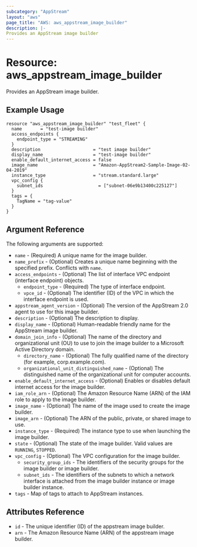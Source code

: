 ```yaml
---
subcategory: "AppStream"
layout: "aws"
page_title: "AWS: aws_appstream_image_builder"
description: |-
Provides an AppStream image builder
---
```


# Resource: aws_appstream_image_builder

Provides an AppStream image builder.

## Example Usage

```hcl
resource "aws_appstream_image_builder" "test_fleet" {
  name       = "test-image builder"
  access_endpoints {
    endpoint_type = "STREAMING"
  }
  description                    = "test image builder"
  display_name                   = "test-image builder"
  enable_default_internet_access = false
  image_name                     = "Amazon-AppStream2-Sample-Image-02-04-2019"
  instance_type                  = "stream.standard.large"
  vpc_config {
    subnet_ids                     = ["subnet-06e9b13400c225127"]
  }
  tags = {
    TagName = "tag-value"
  }
}
```

## Argument Reference

The following arguments are supported:

* `name` - (Required) A unique name for the image builder.
* `name_prefix` -  (Optional) Creates a unique name beginning with the specified prefix. Conflicts with `name`.
* `access_endpoints` - (Optional) The list of interface VPC endpoint (interface endpoint) objects.
  * `endpoint_type` - (Required) The type of interface endpoint.
  * `vpce_id` - (Optional) The identifier (ID) of the VPC in which the interface endpoint is used.
* `appstream_agent_version` - (Optional) The version of the AppStream 2.0 agent to use for this image builder.
* `description` - (Optional) The description to display.
* `display_name` - (Optional) Human-readable friendly name for the AppStream image builder.
* `domain_join_info` - (Optional) The name of the directory and organizational unit (OU) to use to join the image builder to a Microsoft Active Directory domain.
  * `directory_name` - (Optional) The fully qualified name of the directory (for example, corp.example.com).
  * `organizational_unit_distinguished_name` - (Optional) The distinguished name of the organizational unit for computer accounts.
* `enable_default_internet_access` - (Optional) Enables or disables default internet access for the image builder.
* `iam_role_arn` - (Optional) The Amazon Resource Name (ARN) of the IAM role to apply to the image builder.
* `image_name` - (Optional) The name of the image used to create the image builder.
* `image_arn` - (Optional) The ARN of the public, private, or shared image to use.
* `instance_type` - (Required) The instance type to use when launching the image builder.
* `state` - (Optional) The state of the image builder. Valid values are `RUNNING`, `STOPPED`.
* `vpc_config` - (Optional) The VPC configuration for the image builder.
  * `security_group_ids` - The identifiers of the security groups for the image builder or image builder.
  * `subnet_ids` - The identifiers of the subnets to which a network interface is attached from the image builder instance or image builder instance.
* `tags` - Map of tags to attach to AppStream instances.

## Attributes Reference

* `id` - The unique identifier (ID) of the appstream image builder.
* `arn` - The Amazon Resource Name (ARN) of the appstream image builder.
